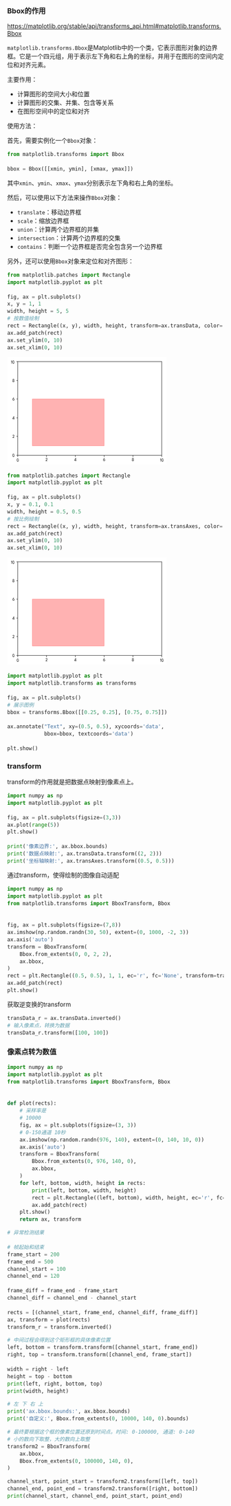 ### Bbox的作用

https://matplotlib.org/stable/api/transforms_api.html#matplotlib.transforms.Bbox

`matplotlib.transforms.Bbox`是Matplotlib中的一个类，它表示图形对象的边界框。它是一个四元组，用于表示左下角和右上角的坐标，并用于在图形的空间内定位和对齐元素。

主要作用：

- 计算图形的空间大小和位置
- 计算图形的交集、并集、包含等关系
- 在图形空间中的定位和对齐

使用方法：

首先，需要实例化一个`Bbox`对象：

```python
from matplotlib.transforms import Bbox

bbox = Bbox([[xmin, ymin], [xmax, ymax]])

```

其中`xmin`、`ymin`、`xmax`、`ymax`分别表示左下角和右上角的坐标。

然后，可以使用以下方法来操作`Bbox`对象：

- `translate`：移动边界框
- `scale`：缩放边界框
- `union`：计算两个边界框的并集
- `intersection`：计算两个边界框的交集
- `contains`：判断一个边界框是否完全包含另一个边界框

另外，还可以使用`Bbox`对象来定位和对齐图形：

```python
from matplotlib.patches import Rectangle
import matplotlib.pyplot as plt

fig, ax = plt.subplots()
x, y = 1, 1
width, height = 5, 5
# 按数值绘制
rect = Rectangle((x, y), width, height, transform=ax.transData, color='r', alpha=.3)
ax.add_patch(rect)
ax.set_ylim(0, 10)
ax.set_xlim(0, 10)
```

![index](images/index-1676008317378-1.png)

```python
from matplotlib.patches import Rectangle
import matplotlib.pyplot as plt

fig, ax = plt.subplots()
x, y = 0.1, 0.1
width, height = 0.5, 0.5
# 按比例绘制
rect = Rectangle((x, y), width, height, transform=ax.transAxes, color='r', alpha=.3)
ax.add_patch(rect)
ax.set_ylim(0, 10)
ax.set_xlim(0, 10)
```

![index](images/index-1676008331132-3.png)

```python
import matplotlib.pyplot as plt
import matplotlib.transforms as transforms

fig, ax = plt.subplots()
# 展示图例
bbox = transforms.Bbox([[0.25, 0.25], [0.75, 0.75]])

ax.annotate("Text", xy=(0.5, 0.5), xycoords='data', 
            bbox=bbox, textcoords='data')

plt.show()
```



### transform



transform的作用就是把数据点映射到像素点上。

```python
import numpy as np
import matplotlib.pyplot as plt

fig, ax = plt.subplots(figsize=(3,3))
ax.plot(range(5))
plt.show()

print('像素边界:', ax.bbox.bounds)
print('数据点映射:', ax.transData.transform((2, 2)))
print('坐标轴映射:', ax.transAxes.transform((0.5, 0.5)))
```

通过transform，使得绘制的图像自动适配

```python
import numpy as np
import matplotlib.pyplot as plt
from matplotlib.transforms import BboxTransform, Bbox


fig, ax = plt.subplots(figsize=(7,8))
ax.imshow(np.random.randn(30, 50), extent=(0, 1000, -2, 3))
ax.axis('auto')
transform = BboxTransform(
    Bbox.from_extents(0, 0, 2, 2), 
    ax.bbox,
)
rect = plt.Rectangle((0.5, 0.5), 1, 1, ec='r', fc='None', transform=transform)
ax.add_patch(rect)
plt.show()
```

获取逆变换的transform

```python
transData_r = ax.transData.inverted()
# 输入像素点，转换为数据
transData_r.transform([100, 100])
```

### 像素点转为数值

```python
import numpy as np
import matplotlib.pyplot as plt
from matplotlib.transforms import BboxTransform, Bbox


def plot(rects):
    # 采样率是
    # 10000
    fig, ax = plt.subplots(figsize=(3, 3))
    # 0-150通道 10秒
    ax.imshow(np.random.randn(976, 140), extent=(0, 140, 10, 0))
    ax.axis('auto')
    transform = BboxTransform(
        Bbox.from_extents(0, 976, 140, 0), 
        ax.bbox,
    )
    for left, bottom, width, height in rects:
        print(left, bottom, width, height)
        rect = plt.Rectangle((left, bottom), width, height, ec='r', fc='None', transform=transform)
        ax.add_patch(rect)
    plt.show()
    return ax, transform
```

```python
# 异常检测结果

# 帧起始和结束
frame_start = 200
frame_end = 500
channel_start = 100
channel_end = 120

frame_diff = frame_end - frame_start
channel_diff = channel_end - channel_start

rects = [(channel_start, frame_end, channel_diff, frame_diff)]
ax, transform = plot(rects)
transform_r = transform.inverted()
```

```python
# 中间过程会得到这个矩形框的具体像素位置
left, bottom = transform.transform([channel_start, frame_end])
right, top = transform.transform([channel_end, frame_start])

width = right - left
height = top - bottom
print(left, right, bottom, top)
print(width, height)
```

```python
# 左 下 右 上
print('ax.bbox.bounds:', ax.bbox.bounds)
print('自定义:', Bbox.from_extents(0, 10000, 140, 0).bounds)
```

```python
# 最终要根据这个框的像素位置还原到时间点。时间: 0-100000, 通道: 0-140
# 小的数向下取整，大的数向上取整
transform2 = BboxTransform(
    ax.bbox,
    Bbox.from_extents(0, 100000, 140, 0), 
)
```

```python
channel_start, point_start = transform2.transform([left, top])
channel_end, point_end = transform2.transform([right, bottom])
print(channel_start, channel_end, point_start, point_end)
```

